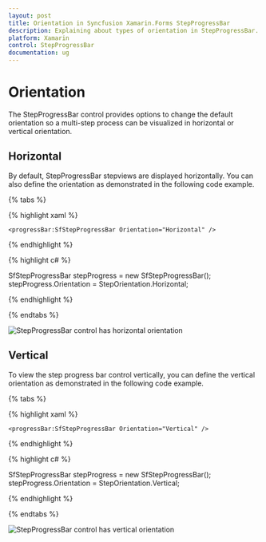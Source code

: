 ```yaml
---
layout: post
title: Orientation in Syncfusion Xamarin.Forms StepProgressBar
description: Explaining about types of orientation in StepProgressBar.
platform: Xamarin
control: StepProgressBar
documentation: ug
---
```


# Orientation

The StepProgressBar control provides options to change the default orientation so a multi-step process can be visualized in horizontal or vertical orientation.

## Horizontal 

By default, StepProgressBar stepviews are displayed horizontally. You can also define the orientation as demonstrated in the following code example.

{% tabs %}

{% highlight xaml %}

    <progressBar:SfStepProgressBar Orientation="Horizontal" />

{% endhighlight %}

{% highlight c# %}

SfStepProgressBar stepProgress = new SfStepProgressBar();
stepProgress.Orientation = StepOrientation.Horizontal;

{% endhighlight %}

{% endtabs %}

![StepProgressBar control has horizontal orientation](images/horizontal.jpg)

## Vertical

To view the step progress bar control vertically, you can define the vertical orientation as demonstrated in the following code example.

{% tabs %}

{% highlight xaml %}

    <progressBar:SfStepProgressBar Orientation="Vertical" />

{% endhighlight %}

{% highlight c# %}

SfStepProgressBar stepProgress = new SfStepProgressBar();
stepProgress.Orientation = StepOrientation.Vertical;

{% endhighlight %}

{% endtabs %}

![StepProgressBar control has vertical orientation](images/vertical.png)